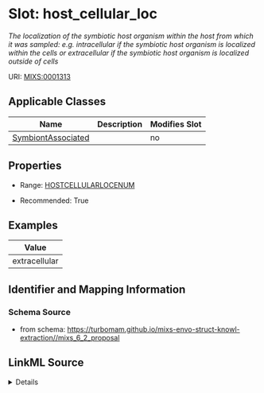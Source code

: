 # Slot: host_cellular_loc


_The localization of the symbiotic host organism within the host from which it was sampled: e.g. intracellular if the symbiotic host organism is localized within the cells or extracellular if the symbiotic host organism is localized outside of cells_



URI: [MIXS:0001313](https://w3id.org/mixs/0001313)



<!-- no inheritance hierarchy -->




## Applicable Classes

| Name | Description | Modifies Slot |
| --- | --- | --- |
[SymbiontAssociated](SymbiontAssociated.md) |  |  no  |







## Properties

* Range: [HOSTCELLULARLOCENUM](HOSTCELLULARLOCENUM.md)

* Recommended: True






## Examples

| Value |
| --- |
| extracellular |

## Identifier and Mapping Information







### Schema Source


* from schema: https://turbomam.github.io/mixs-envo-struct-knowl-extraction//mixs_6_2_proposal




## LinkML Source

<details>
```yaml
name: host_cellular_loc
description: 'The localization of the symbiotic host organism within the host from
  which it was sampled: e.g. intracellular if the symbiotic host organism is localized
  within the cells or extracellular if the symbiotic host organism is localized outside
  of cells'
title: host cellular location
notes:
- host
- host.
- location
examples:
- value: extracellular
from_schema: https://turbomam.github.io/mixs-envo-struct-knowl-extraction//mixs_6_2_proposal
rank: 1000
slot_uri: MIXS:0001313
alias: host_cellular_loc
domain_of:
- SymbiontAssociated
range: HOST_CELLULAR_LOC_ENUM
recommended: true

```
</details>